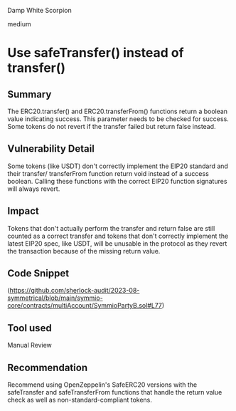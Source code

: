 Damp White Scorpion

medium

# Use safeTransfer() instead of transfer()
## Summary

The ERC20.transfer() and ERC20.transferFrom() functions return a boolean value indicating success. This parameter needs to be checked for success. Some tokens do not revert if the transfer failed but return false instead.

## Vulnerability Detail

Some tokens (like USDT) don't correctly implement the EIP20 standard and their transfer/ transferFrom function return void instead of a success boolean. Calling these functions with the correct EIP20 function signatures will always revert.

## Impact

Tokens that don't actually perform the transfer and return false are still counted as a correct transfer and tokens that don't correctly implement the latest EIP20 spec, like USDT, will be unusable in the protocol as they revert the transaction because of the missing return value.

## Code Snippet

(https://github.com/sherlock-audit/2023-08-symmetrical/blob/main/symmio-core/contracts/multiAccount/SymmioPartyB.sol#L77)

## Tool used

Manual Review

## Recommendation

Recommend using OpenZeppelin's SafeERC20 versions with the safeTransfer and safeTransferFrom functions that handle the return value check as well as non-standard-compliant tokens.
